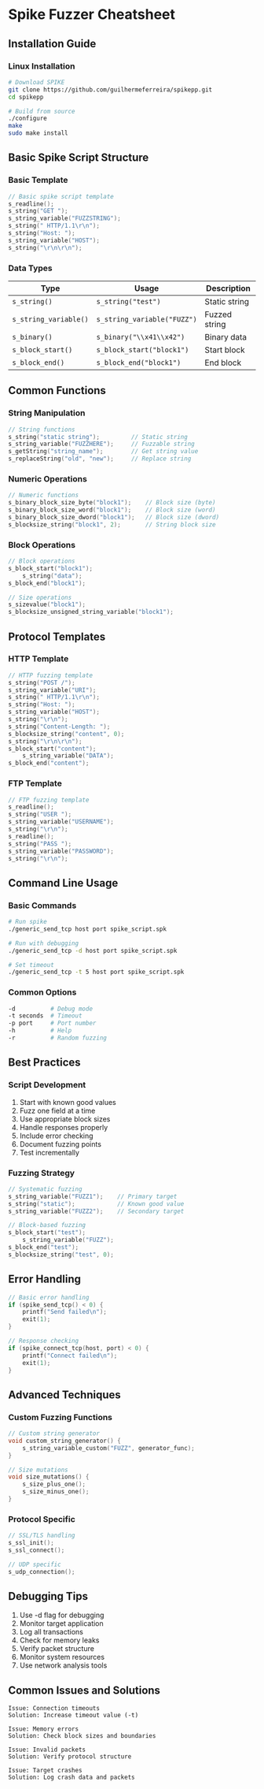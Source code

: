 # Spike Fuzzer Cheatsheet

## Installation Guide

### Linux Installation
```bash
# Download SPIKE
git clone https://github.com/guilhermeferreira/spikepp.git
cd spikepp

# Build from source
./configure
make
sudo make install
```

## Basic Spike Script Structure

### Basic Template
```c
// Basic spike script template
s_readline();
s_string("GET ");
s_string_variable("FUZZSTRING");
s_string(" HTTP/1.1\r\n");
s_string("Host: ");
s_string_variable("HOST");
s_string("\r\n\r\n");
```

### Data Types
| Type | Usage | Description |
|------|-------|-------------|
| `s_string()` | `s_string("test")` | Static string |
| `s_string_variable()` | `s_string_variable("FUZZ")` | Fuzzed string |
| `s_binary()` | `s_binary("\\x41\\x42")` | Binary data |
| `s_block_start()` | `s_block_start("block1")` | Start block |
| `s_block_end()` | `s_block_end("block1")` | End block |

## Common Functions

### String Manipulation
```c
// String functions
s_string("static string");         // Static string
s_string_variable("FUZZHERE");     // Fuzzable string
s_getString("string_name");        // Get string value
s_replaceString("old", "new");     // Replace string
```

### Numeric Operations
```c
// Numeric functions
s_binary_block_size_byte("block1");    // Block size (byte)
s_binary_block_size_word("block1");    // Block size (word)
s_binary_block_size_dword("block1");   // Block size (dword)
s_blocksize_string("block1", 2);       // String block size
```

### Block Operations
```c
// Block operations
s_block_start("block1");
    s_string("data");
s_block_end("block1");

// Size operations
s_sizevalue("block1");
s_blocksize_unsigned_string_variable("block1");
```

## Protocol Templates

### HTTP Template
```c
// HTTP fuzzing template
s_string("POST /");
s_string_variable("URI");
s_string(" HTTP/1.1\r\n");
s_string("Host: ");
s_string_variable("HOST");
s_string("\r\n");
s_string("Content-Length: ");
s_blocksize_string("content", 0);
s_string("\r\n\r\n");
s_block_start("content");
    s_string_variable("DATA");
s_block_end("content");
```

### FTP Template
```c
// FTP fuzzing template
s_readline();
s_string("USER ");
s_string_variable("USERNAME");
s_string("\r\n");
s_readline();
s_string("PASS ");
s_string_variable("PASSWORD");
s_string("\r\n");
```

## Command Line Usage

### Basic Commands
```bash
# Run spike
./generic_send_tcp host port spike_script.spk

# Run with debugging
./generic_send_tcp -d host port spike_script.spk

# Set timeout
./generic_send_tcp -t 5 host port spike_script.spk
```

### Common Options
```bash
-d          # Debug mode
-t seconds  # Timeout
-p port     # Port number
-h          # Help
-r          # Random fuzzing
```

## Best Practices

### Script Development
1. Start with known good values
2. Fuzz one field at a time
3. Use appropriate block sizes
4. Handle responses properly
5. Include error checking
6. Document fuzzing points
7. Test incrementally

### Fuzzing Strategy
```c
// Systematic fuzzing
s_string_variable("FUZZ1");    // Primary target
s_string("static");            // Known good value
s_string_variable("FUZZ2");    // Secondary target

// Block-based fuzzing
s_block_start("test");
    s_string_variable("FUZZ");
s_block_end("test");
s_blocksize_string("test", 0);
```

## Error Handling
```c
// Basic error handling
if (spike_send_tcp() < 0) {
    printf("Send failed\n");
    exit(1);
}

// Response checking
if (spike_connect_tcp(host, port) < 0) {
    printf("Connect failed\n");
    exit(1);
}
```

## Advanced Techniques

### Custom Fuzzing Functions
```c
// Custom string generator
void custom_string_generator() {
    s_string_variable_custom("FUZZ", generator_func);
}

// Size mutations
void size_mutations() {
    s_size_plus_one();
    s_size_minus_one();
}
```

### Protocol Specific
```c
// SSL/TLS handling
s_ssl_init();
s_ssl_connect();

// UDP specific
s_udp_connection();
```

## Debugging Tips
1. Use -d flag for debugging
2. Monitor target application
3. Log all transactions
4. Check for memory leaks
5. Verify packet structure
6. Monitor system resources
7. Use network analysis tools

## Common Issues and Solutions
```text
Issue: Connection timeouts
Solution: Increase timeout value (-t)

Issue: Memory errors
Solution: Check block sizes and boundaries

Issue: Invalid packets
Solution: Verify protocol structure

Issue: Target crashes
Solution: Log crash data and packets
```

